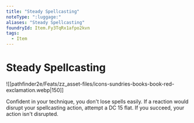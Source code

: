 ```yaml
---
title: "Steady Spellcasting"
noteType: ":luggage:"
aliases: "Steady Spellcasting"
foundryId: Item.Fy3TqRx1afpo2kvn
tags:
  - Item
---
```


# Steady Spellcasting
![[pathfinder2e/Feats/zz_asset-files/icons-sundries-books-book-red-exclamation.webp|150]]

Confident in your technique, you don't lose spells easily. If a reaction would disrupt your spellcasting action, attempt a DC 15 flat. If you succeed, your action isn't disrupted.
